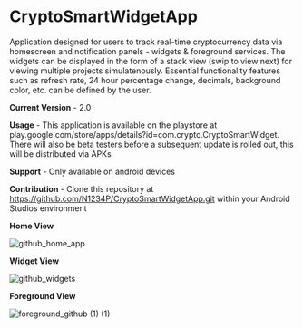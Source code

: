 # CryptoSmartWidgetApp

Application designed for users to track real-time cryptocurrency data via homescreen and notification panels - widgets & foreground services. The widgets can
be displayed in the form of a stack view (swip to view next) for viewing multiple projects simulatenously. Essential functionality features such as refresh rate, 
24 hour percentage change, decimals, background color, etc. can be defined by the user. 



**Current Version** - 2.0



**Usage** - This application is available on the playstore at play.google.com/store/apps/details?id=com.crypto.CryptoSmartWidget. There will also be beta testers before a subsequent update is rolled out, this will be distributed via APKs



**Support** - Only available on android devices



**Contribution** - Clone this repository at https://github.com/N1234P/CryptoSmartWidgetApp.git within your Android Studios environment


**Home View**


![github_home_app](https://user-images.githubusercontent.com/84159240/199378362-7053f99c-5c78-49e2-8020-cbbb0cb78d33.png)



**Widget View**


![github_widgets](https://user-images.githubusercontent.com/84159240/199379462-43ccf0d9-c763-4d1d-bad0-6d80023f111b.jpg)



**Foreground View**


![foreground_github (1) (1)](https://user-images.githubusercontent.com/84159240/199380215-35224fae-cf0e-4639-a1bf-93ea3b225aca.jpg)
